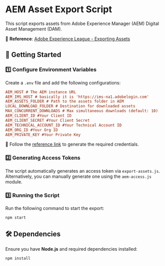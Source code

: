 # AEM Asset Export Script  

This script exports assets from Adobe Experience Manager (AEM) Digital Asset Management (DAM).  

🔗 **Reference**: [Adobe Experience League - Exporting Assets](https://experienceleague.adobe.com/en/docs/experience-manager-learn/assets/sharing/export)  

## 🚀 Getting Started  

### 1️⃣ Configure Environment Variables  

Create a `.env` file and add the following configurations:  

```ini
AEM_HOST # The AEM instance URL  
AEM_IMS_HOST # basically it is 'https://ims-na1.adobelogin.com' 
AEM_ASSETS_FOLDER # Path to the assets folder in AEM  
LOCAL_DOWNLOAD_FOLDER # Destination for downloaded assets  
MAX_CONCURRENT_DOWNLOADS # Max simultaneous downloads (default: 10)  
AEM_CLIENT_ID #Your Client ID
AEM_CLIENT_SECRET #Your Client Secret
AEM_TECHNICAL_ACCOUNT_ID #Your Technical Account ID
AEM_ORG_ID #Your Org ID
AEM_PRIVATE_KEY #Your Private Key
```  

🔹 Follow the [reference link](https://experienceleague.adobe.com/en/docs/experience-manager-learn/assets/sharing/export) to generate the required credentials.  

### 2️⃣ Generating Access Tokens  

The script automatically generates an access token via `export-assets.js`.  
Alternatively, you can manually generate one using the `aem-access.js` module.  

### 3️⃣ Running the Script  

Run the following command to start the export:  

```sh
npm start
```  

## 🛠️ Dependencies  

Ensure you have **Node.js** and required dependencies installed:  

```sh
npm install
``` 
